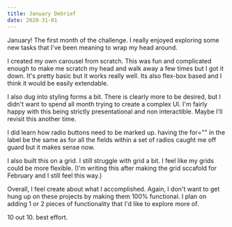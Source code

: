 ```yaml
---
title: January Debrief
date: 2020-31-01
---
```


January! The first month of the challenge. I really enjoyed exploring some new tasks that I've been meaning to wrap my head around.

I created my own carousel from scratch. This was fun and complicated enough to make me scratch my head and walk away a few times but I got it down. It's pretty basic but it works really well. Its also flex-box based and I think it would be easily extendable.

I also dug into styling forms a bit. There is clearly more to be desired, but I didn't want to spend all month trying to create a complex UI. I'm fairly happy with this being strictly presentational and non interactible. Maybe I'll revisit this another time.

I did learn how radio buttons need to be marked up. having the for="" in the label be the same as for all the fields within a set of radios caught me off guard but it makes sense now.

I also built this on a grid. I still struggle with grid a bit. I feel like my grids could be more flexible. (I'm writing this after making the grid sccafold for February and I still feel this way.)

Overall, I feel create about what I accomplished. Again, I don't want to get hung up on these projects by making them 100% functional. I plan on adding 1 or 2 pieces of functionality that I'd like to explore more of.

10 out 10. best effort.
